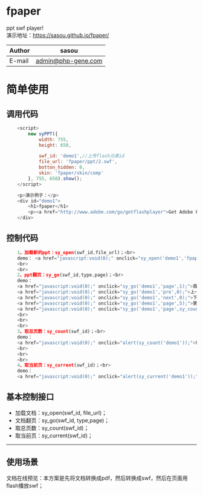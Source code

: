 # fpaper  
ppt swf player!  
演示地址：https://sasou.github.io/fpaper/  

|Author|sasou|
|---|---
|E-mail|admin@php-gene.com


# 简单使用 
## 调用代码
```javascript
	<script>
	    new syPPT({
	        width: 755,
	        height: 650,

	        swf_id: 'demo1',//上传flash元素id
	        file_url: 'fpaper/ppt/2.swf',
	        botton_hidden: 0,
	        skin: 'fpaper/skin/comp'
	    }, 755, 650).show();
    </script>
```

```javascript
	<p>演示例子：</p> 
	<div id="demo1">
		<h1>fpaper</h1>
		<p><a href="http://www.adobe.com/go/getflashplayer">Get Adobe Flash player</a></p>
	</div>
```
## 控制代码
```javascript
	1、加载新的ppt：sy_open(swf_id,file_url)；<br> 
	demo： <a href="javascript:void(0);" onclick="sy_open('demo1','fpaper/ppt/1.swf');">加载</a>
	<br>
	<br>
	2、ppt翻页：sy_go(swf_id,type,page)；<br> 
	demo： 
	<a href="javascript:void(0);" onclick="sy_go('demo1','page',1);">首页</a>  |
	<a href="javascript:void(0);" onclick="sy_go('demo1','pre',0);">上一页</a>  |
	<a href="javascript:void(0);" onclick="sy_go('demo1','next',0);">下一页</a>  |
	<a href="javascript:void(0);" onclick="sy_go('demo1','page',5);">第五页</a>  |
	<a href="javascript:void(0);" onclick="sy_go('demo1','page',sy_count('demo1'));">末页</a>
	<br>
	<br>
	<br>
	3、取总页数：sy_count(swf_id)；<br> 
	demo： 
	<a href="javascript:void(0);" onclick="alert(sy_count('demo1'));">取总页数</a>
	<br>
	<br>
	<br>
	4、取当前页：sy_current(swf_id)；<br> 
	demo： 
	<a href="javascript:void(0);" onclick="alert(sy_current('demo1'));">取当前页</a>
```

## 基本控制接口
* 加载文档：sy_open(swf_id, file_url)；  
* 文档翻页：sy_go(swf_id, type,page)；  
* 取总页数：sy_count(swf_id)； 
* 取当前页：sy_current(swf_id)；  

-----------


使用场景
---------
文档在线预览：本方案是先将文档转换成pdf，然后转换成swf，然后在页面用flash播放swf；
